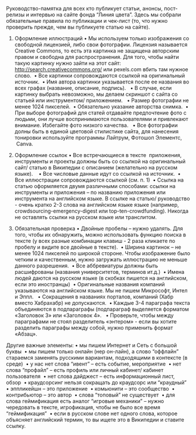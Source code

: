 Руководство-памятка для всех кто публикует статьи, анонсы, пост-релизы и интервью на сайте фонда “Линия цвета”. Здесь мы собрали обязательные правила по публикации и чек-лист (то, что нужно проверить прежде, чем вы публикуете статью на сайте).

1) Оформление иллюстраций
	•	Мы используем только изображения со свободной лицензией, либо свои фотографии. Лицензия называется Creative Commons, то есть эта картинка не защищена авторским правом и свободна для распространения. Для того, чтобы найти такую картинку нужно зайти на этот сайт: http://search.creativecommons.org/ или pexels.com вбить там нужное слово. 
	•	Все картинки сопровождаются ссылкой на оригинальный источник. 
	•	Имя автора картинки указывается после ее названия во всех графах (название, описание, подпись).  
	•	В случае, если картинку выбрать невозможно, мы делаем скриншот с сайта со статьей или инструментом/ приложением.  
	•	Размер фотографии не менее 1024 пикселей. 
	•	Обязательно указание авторства снимка. 
	•	При выборе фотографий для статей отдавайте предпочтение фото с людьми, они лучше воспринимаются пользователями и привлекают внимание. Избегайте фото низкого качества.  
	•	Все фотографии долны быть в единой цветовой стилистике сайта, для нанесения тонировки используйте программы Лайтрум, Фотошоп Элементс,  Canva. 

2) Оформление ссылок
	•	Все встречающиеся в тексте  приложения, инструменты и проекты должны быть со ссылкой на оригинальный сайт/ статью в Википедии с описанием (желательно на русском языке).   
	•	Все числовые данные идут со ссылкой на источник. 
	•	Все иллюстрации сопровождаются ссылкой (см. п. 1) 
	•	Ссылка на статью оформляется двумя различными способами: ссылки на инструменты и приложения – по названию приложения или инструмента на английском языке. В ссылке на статью/ руководство - очень кратко 2-3 слова на английском языке языке (например, crowdsourcing-emergency-digest или top-ten-crowdfunding). Никогда не оставлять ссылки на русском языке или транслитом.   

3) Обязательная проверка
	•	Двойные пробелы – нужно удалять. Для того, чтобы их обнаружить, можно использовать функцию поиска в тексте (у всех разные комбинации клавиш - 2 раза кликаете по пробелу и видите все двойные в тексте). 
	•	Ширина картинок – не менее 1024 пикселей по широкой стороне. Чтобы изображение было четким и качественным, нужно загружать иллюстрацию не меньше данного разрешения. 
	•	Все аббревиатуры должны быть расшифрованы (названия университетов, терминов ит.д.) 
	•	Имена людей даются на русском языке (в скобках пишется на английском, если это иностранцы) 
	•	Оригинальные названия компаний указываются на английском языке. Мы не пишем Микрософт, Интел и Эппл.  
	•	Сокращения в названиях порталов, компаний (Хабр вместо Хабрахабр) не допускаются. 
	•	Каждые 3-4 параграфа текста объединяются в подпараграфы (подпараграф выделяется форматом «Заголовок 3» или «Заголовок 4».  
	•	Проверьте, чтобы между параграфами не стоял разделитель «энтером» - если вы хотите разделить параграфы между собой, нужно применить формат «Абзац».  

Другие важные элементы:
	•	мы пишем Интернет и Сеть с большой буквы 
	•	мы пишем только онлайн (нер он-лайн), а слово “оффлайн” стараемся заменять русскими вариантам, подходящими в контексте (в среде) 
	•	у нас нет слова “ивент” – есть событие, мероприятие 
	•	нет слова “профайл” – есть профиль или личный кабинет/ кабинет пользователя 
	•	нет слова дайджест – есть информационный лист, обзор 
	•	краудсорсинг нельзя сокращать до краудсорс или “краудный” 
	•	эппликейшн – это приложение 
	•	комьюнити – это сообщество 
	•	контрибьютор – это автор 
	•	слова “топовый” не существует 
	•	для слова геймификация есть аналог “игровые механики” – нужно чередовать в тексте, игрофикация, чтобы не было все время “геймификация” 
	•	если в русском слове нет одного слова, которое объясняет английский термин, то вы ищете это в Википедии и ставите ссылку.  


